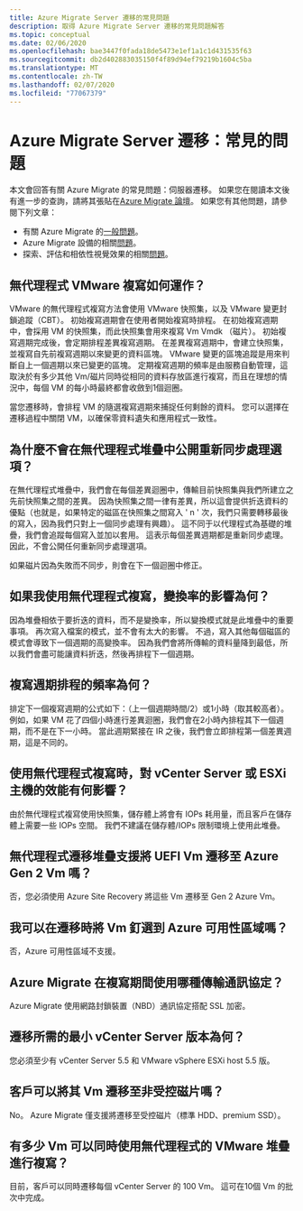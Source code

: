 ```yaml
---
title: Azure Migrate Server 遷移的常見問題
description: 取得 Azure Migrate Server 遷移的常見問題解答
ms.topic: conceptual
ms.date: 02/06/2020
ms.openlocfilehash: bae3447f0fada18de5473e1ef1a1c1d431535f63
ms.sourcegitcommit: db2d402883035150f4f89d94ef79219b1604c5ba
ms.translationtype: MT
ms.contentlocale: zh-TW
ms.lasthandoff: 02/07/2020
ms.locfileid: "77067379"
---
```

# <a name="azure-migrate-server-migration-common-questions"></a>Azure Migrate Server 遷移：常見的問題

本文會回答有關 Azure Migrate 的常見問題：伺服器遷移。 如果您在閱讀本文後有進一步的查詢，請將其張貼在[Azure Migrate 論壇](https://aka.ms/AzureMigrateForum)。 如果您有其他問題，請參閱下列文章：

- 有關 Azure Migrate 的[一般問題](resources-faq.md)。
- Azure Migrate 設備的相關[問題](common-questions-appliance.md)。
- 探索、評估和相依性視覺效果的相關[問題](common-questions-discovery-assessment.md)。


## <a name="how-does-agentless-vmware-replication-work"></a>無代理程式 VMware 複寫如何運作？

VMware 的無代理程式複寫方法會使用 VMware 快照集，以及 VMware 變更封鎖追蹤（CBT）。 初始複寫週期會在使用者開始複寫時排程。 在初始複寫週期中，會採用 VM 的快照集，而此快照集會用來複寫 Vm Vmdk （磁片）。 初始複寫週期完成後，會定期排程差異複寫週期。 在差異複寫週期中，會建立快照集，並複寫自先前複寫週期以來變更的資料區塊。 VMware 變更的區塊追蹤是用來判斷自上一個週期以來已變更的區塊。
定期複寫週期的頻率是由服務自動管理，這取決於有多少其他 Vm/磁片同時從相同的資料存放區進行複寫，而且在理想的情況中，每個 VM 的每小時最終都會收斂到1個迴圈。

當您遷移時，會排程 VM 的隨選複寫週期來捕捉任何剩餘的資料。 您可以選擇在遷移過程中關閉 VM，以確保零資料遺失和應用程式一致性。

## <a name="why-is-the-resynchronization-option-not-exposed-in-agentless-stack"></a>為什麼不會在無代理程式堆疊中公開重新同步處理選項？

在無代理程式堆疊中，我們會在每個差異迴圈中，傳輸目前快照集與我們所建立之先前快照集之間的差異。 因為快照集之間一律有差異，所以這會提供折迭資料的優點（也就是，如果特定的磁區在快照集之間寫入 ' n ' 次，我們只需要轉移最後的寫入，因為我們只對上一個同步處理有興趣）。 這不同于以代理程式為基礎的堆疊，我們會追蹤每個寫入並加以套用。 這表示每個差異週期都是重新同步處理。 因此，不會公開任何重新同步處理選項。 

如果磁片因為失敗而不同步，則會在下一個迴圈中修正。 

## <a name="what-is-the-impact-of-churn-rate-if-i-use-agentless-replication"></a>如果我使用無代理程式複寫，變換率的影響為何？

因為堆疊相依于要折迭的資料，而不是變換率，所以變換模式就是此堆疊中的重要事項。 再次寫入檔案的模式，並不會有太大的影響。 不過，寫入其他每個磁區的模式會導致下一個週期的高變換率。 因為我們會將所傳輸的資料量降到最低，所以我們會盡可能讓資料折迭，然後再排程下一個週期。  

## <a name="how-frequently-is-a-replication-cycle-scheduled"></a>複寫週期排程的頻率為何？

排定下一個複寫週期的公式如下：（上一個週期時間/2）或1小時（取其較高者）。 例如，如果 VM 花了四個小時進行差異迴圈，我們會在2小時內排程其下一個週期，而不是在下一小時。 當此週期緊接在 IR 之後，我們會立即排程第一個差異週期，這是不同的。

## <a name="what-is-the-impact-on-performance-of-vcenter-server-or-esxi-host-while-using-agentless-replication"></a>使用無代理程式複寫時，對 vCenter Server 或 ESXi 主機的效能有何影響？

由於無代理程式複寫使用快照集，儲存體上將會有 IOPs 耗用量，而且客戶在儲存體上需要一些 IOPs 空間。 我們不建議在儲存體/IOPs 限制環境上使用此堆疊。

## <a name="does-agentless-migration-stack-support-migration-of-uefi-vms-to-azure-gen-2-vms"></a>無代理程式遷移堆疊支援將 UEFI Vm 遷移至 Azure Gen 2 Vm 嗎？

否，您必須使用 Azure Site Recovery 將這些 Vm 遷移至 Gen 2 Azure Vm。 

## <a name="can-i-pin-my-vms-to-azure-availability-zones-when-i-migrate"></a>我可以在遷移時將 Vm 釘選到 Azure 可用性區域嗎？

否，Azure 可用性區域不支援。

## <a name="which-transport-protocol-is-used-by-azure-migrate-during-replication"></a>Azure Migrate 在複寫期間使用哪種傳輸通訊協定？

Azure Migrate 使用網路封鎖裝置（NBD）通訊協定搭配 SSL 加密。

## <a name="what-is-the-minimum-vcenter-server-version-required-for-migration"></a>遷移所需的最小 vCenter Server 版本為何？

您必須至少有 vCenter Server 5.5 和 VMware vSphere ESXi host 5.5 版。

## <a name="can-customers-migrate-their-vms-to-unmanaged-disks"></a>客戶可以將其 Vm 遷移至非受控磁片嗎？

No。 Azure Migrate 僅支援將遷移至受控磁片（標準 HDD、premium SSD）。

## <a name="how-many-vms-can-replicate-simultaneously-using-agentless-vmware-stack"></a>有多少 Vm 可以同時使用無代理程式的 VMware 堆疊進行複寫？

目前，客戶可以同時遷移每個 vCenter Server 的 100 Vm。 這可在10個 Vm 的批次中完成。




